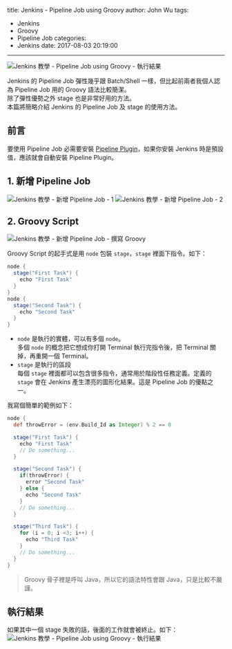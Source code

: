 title: Jenkins - Pipeline Job using Groovy
author: John Wu
tags:
  - Jenkins
  - Groovy
  - Pipeline Job
categories:
  - Jenkins
date: 2017-08-03 20:19:00
---
![Jenkins 教學 - Pipeline Job using Groovy - 執行結果](/images/pasted-266.png)

Jenkins 的 Pipeline Job 彈性幾乎跟 Batch/Shell 一樣，但比起前兩者我個人認為 Pipeline Job 用的 Groovy 語法比較簡潔。  
除了彈性優勢之外 stage 也是非常好用的方法。  
本篇將簡略介紹 Jenkins 的 Pipeline Job 及 stage 的使用方法。  

<!-- more -->

## 前言

要使用 Pipeline Job 必需要安裝 [Pipeline Plugin](https://wiki.jenkins.io/display/JENKINS/Pipeline+Plugin)，如果你安裝 Jenkins 時是預設值，應該就會自動安裝 Pipeline Plugin。

## 1. 新增 Pipeline Job

![Jenkins 教學 - 新增 Pipeline Job - 1](/images/pasted-263.png)
![Jenkins 教學 - 新增 Pipeline Job - 2](/images/pasted-264.png)

## 2. Groovy Script

![Jenkins 教學 - 新增 Pipeline Job - 撰寫 Groovy](/images/pasted-265.png)

Groovy Script 的起手式是用 `node` 包裝 `stage`，`stage` 裡面下指令。如下：
```groovy
node {
  stage("First Task") {
    echo "First Task"
  }
}
node {
  stage("Second Task") {
    echo "Second Task"
  }
}
```
* `node` 是執行的實體，可以有多個 `node`。  
 多個 `node` 的概念把它想成你打開 Terminal 執行完指令後，把 Terminal 關掉，再重開一個 Terminal。
* `stage` 是執行的區段  
 每個 `stage` 裡面都可以包含很多指令，通常用於階段性任務定義。定義的 `stage` 會在 Jenkins 產生漂亮的圖形化結果。這是 Pipeline Job 的優點之一。

我寫個簡單的範例如下：
```groovy
node {
  def throwError = (env.Build_Id as Integer) % 2 == 0

  stage("First Task") {
    echo "First Task"
    // Do something...
  }

  stage("Second Task") {
    if(throwError) {
      error "Second Task"
    } else {
      echo "Second Task"
    }
    // Do something...
  }

  stage("Third Task") {
    for (i = 0; i <3; i++) {
      echo "Third Task"
    }
    // Do something...
  }
}
```
> Groovy 骨子裡是呼叫 Java，所以它的語法特性會跟 Java，只是比較不嚴謹。  

## 執行結果

如果其中一個 stage 失敗的話，後面的工作就會被終止。如下：
![Jenkins 教學 - Pipeline Job using Groovy - 執行結果](/images/pasted-266.png)